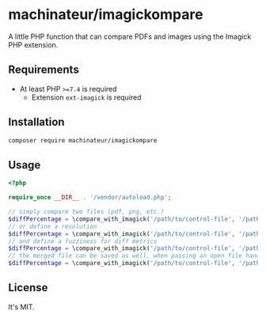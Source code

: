 # machinateur/imagickompare

A little PHP function that can compare PDFs and images using the Imagick PHP extension.

## Requirements

- At least PHP `>=7.4` is required
  - Extension `ext-imagick` is required

## Installation

```bash
composer require machinateur/imagickompare
```

## Usage

```php
<?php

require_once __DIR__ . '/vendor/autoload.php';

// simply compare two files (pdf, png, etc.)
$diffPercentage = \compare_with_imagick('/path/to/control-file', '/path/to/compare-file');
// or define a resolution
$diffPercentage = \compare_with_imagick('/path/to/control-file', '/path/to/compare-file', [100, 100]);
// and define a fuzziness for diff metrics
$diffPercentage = \compare_with_imagick('/path/to/control-file', '/path/to/compare-file', fuzziness: 5);
// the merged file can be saved as well, when passing an open file handle
$diffPercentage = \compare_with_imagick('/path/to/control-file', '/path/to/compare-file', fh: $fh = \fopen('php://temp'));
```

## License

It's MIT.
